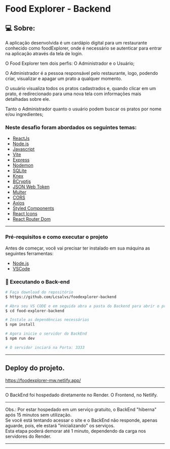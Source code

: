 # Food Explorer - Backend


## 💻 Sobre:

A aplicação desenvolvida é um cardápio digital para um restaurante conhecido como foodExplorer, onde é necessário se autenticar para entrar na aplicação através da tela de login. 

O Food Explorer tem dois perfis: O Administrador e o Usuário;

O Administrador é a pessoa responsável pelo restaurante, logo, podendo criar, visualizar e apagar um prato a qualquer momento. 

O usuário visualiza todos os pratos cadastrados e, quando clicar em um prato, é redirecionado para uma nova tela com informações mais detalhadas sobre ele.

Tanto o Administrador quanto o usuário podem buscar os pratos por nome e/ou ingredientes;

### Neste desafio foram abordados os seguintes temas:

- [ReactJs](https://reactjs.org)
- [Node.js](https://nodejs.org/en/)
- [Javascript](https://developer.mozilla.org/pt-BR/docs/Web/JavaScript)
- [Vite](https://vitejs.dev/)
- [Express](https://expressjs.com)
- [Nodemon](https://nodemon.io/)
- [SQLite](https://www.sqlite.org/index.html)
- [Knex](https://knexjs.org/)
- [BCryptjs](https://www.npmjs.com/package/bcryptjs)
- [JSON Web Token](https://www.npmjs.com/package/jsonwebtoken)
- [Multer](https://www.npmjs.com/package/multer)
- [CORS](https://www.npmjs.com/package/cors)
- [Axios](https://www.npmjs.com/package/axios)
- [Styled Components](https://styled-components.com/)
- [React Icons](https://react-icons.github.io/react-icons/)
- [React Router Dom](https://react-icons.github.io/react-icons/)
---

### Pré-requisitos e como executar o projeto

Antes de começar, você vai precisar ter instalado em sua máquina as seguintes ferramentas:

- [Node.js](https://nodejs.org/en/)
- [VSCode](https://code.visualstudio.com/)


### 🚧 Executando o Back-end

```bash
# Faça download do repositório
$ https://github.com/Lcsalvs/foodexplorer-backend

# Abra seu VS CODE e em seguida abra a pasta do Backend para abrir o projeto
$ cd food-explorer-backend

# Instale as dependências necessárias
$ npm install

# Agora inicie o servidor do BackEnd
$ npm run dev

# O servidor inciará na Porta: 3333
```
---

## Deploy do projeto.
https://foodexplorer-mw.netlify.app/

___

O BackEnd foi hospedado diretamente no Render. O Frontend, no Netlify.

___

Obs.: Por estar hospedado em um serviço gratuito, o BackEnd "hiberna" após 15 minutos sem utilização.
<br>
Se você está tentando acessar o site e o BackEnd não responde, apenas aguarde, pois, ele estará "inicializando" os serviços.
<br>
Esta etapa poderá demorar até 1 minuto, dependendo da carga nos servidores do Render.

---